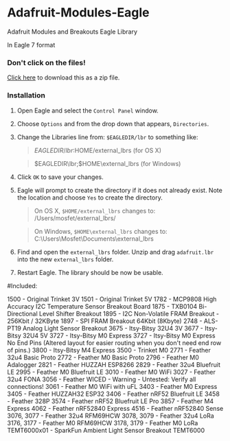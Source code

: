 # Adafruit-Modules-Eagle
Adafruit Modules and Breakouts Eagle Library

In Eagle 7 format

### Don't click on the files! 

[Click here](https://github.com/help137/Adafruit-Modules-Eagle/archive/main.zip) to download this as a zip file.

### Installation

1. Open Eagle and select the `Control Panel` window.
2. Choose `Options` and from the drop down that appears, `Directories`.
3. Change the Libraries line from: `$EAGLEDIR/lbr` to something like:

    > $EAGLEDIR/lbr:$HOME/external_lbrs (for OS X)

    > $EAGLEDIR\lbr;$HOME\external_lbrs (for Windows)

4. Click `OK` to save your changes.
5. Eagle will prompt to create the directory if it does not already exist. Note 
the location and choose `Yes` to create the directory.

    > On OS X, `$HOME/external_lbrs` changes to: /Users/mosfet/external_lbrs/
    
    > On Windows, `$HOME\external_lbrs` changes to: C:\Users\Mosfet\Documents\external_lbrs

6. Find and open the `external_lbrs` folder. Unzip and drag `adafruit.lbr` into the 
   new `external_lbrs` folder.
7. Restart Eagle. The library should be now be usable. 

#Included:

1500 - Original Trinket 3V
1501 - Original Trinket 5V
1782 - MCP9808 High Accuracy I2C Temperature Sensor Breakout Board
1875 - TXB0104 Bi-Directional Level Shifter Breakout
1895 - I2C Non-Volatile FRAM Breakout - 256Kbit / 32KByte 
1897 - SPI FRAM Breakout 64Kbit (8Kbyte)
2748 - ALS-PT19 Analog Light Sensor Breakout
3675 - Itsy-Bitsy 32U4 3V
3677 - Itsy-Bitsy 32U4 5V
3727 - Itsy-Bitsy M0 Express
3727 - Itsy-Bitsy M0 Express No End Pins (Altered layout for easier routing when you don't need end row of pins.)
3800 - Itsy-Bitsy M4 Express
3500 - Trinket M0
2771 - Feather 32u4 Basic Proto
2772 - Feather M0 Basic Proto
2796 - Feather M0 Adalogger
2821 - Feather HUZZAH ESP8266
2829 - Feather 32u4 Bluefruit LE
2995 - Feather M0 Bluefruit LE
3010 - Feather M0 WiFi
3027 - Feather 32u4 FONA
3056 - Feather WICED - Warning - Untested: Verify all connections!
3061 - Feather M0 WiFi with uFL
3403 - Feather M0 Express
3405 - Feather HUZZAH32 ESP32
3406 - Feather nRF52 Bluefruit LE
3458 - Feather 328P 
3574 - Feather nRF52 Bluefruit LE Pro
3857 - Feather M4 Express
4062 - Feather nRF52840 Express
4516 - Feather nRF52840 Sense
3076, 3077 - Feather 32u4 RFM69HCW
3078, 3079 - Feather 32u4 LoRa
3176, 3177 - Feather M0 RFM69HCW
3178, 3179 - Feather M0 LoRa
TEMT6000x01 - SparkFun Ambient Light Sensor Breakout TEMT6000
